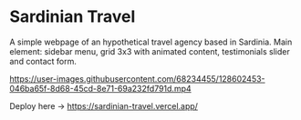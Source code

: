 # Sardinian Travel
A simple webpage of an hypothetical travel agency based in Sardinia.
Main element: sidebar menu, grid 3x3 with animated content, testimonials slider and contact form.

https://user-images.githubusercontent.com/68234455/128602453-046ba65f-8d68-45cd-8e71-69a232fd791d.mp4

Deploy here -> https://sardinian-travel.vercel.app/
